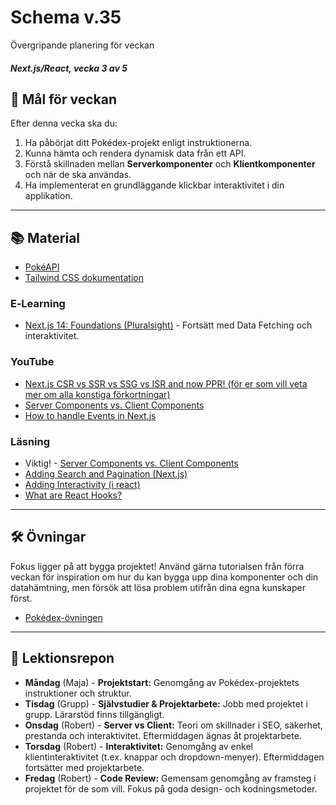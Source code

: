 # Schema v.35

Övergripande planering för veckan

##### Next.js/React, vecka 3 av 5

## 🎯 Mål för veckan

Efter denna vecka ska du:

1.  Ha påbörjat ditt Pokédex-projekt enligt instruktionerna.
2.  Kunna hämta och rendera dynamisk data från ett API.
3.  Förstå skillnaden mellan **Serverkomponenter** och **Klientkomponenter** och när de ska användas.
4.  Ha implementerat en grundläggande klickbar interaktivitet i din applikation.

-----

## 📚 Material
  * [PokéAPI](https://pokeapi.co/)
  * [Tailwind CSS dokumentation](https://tailwindcss.com/docs/)

### E‑Learning

  * [Next.js 14: Foundations (Pluralsight)](https://app.pluralsight.com/library/courses/nextjs-13-fundamentals/table-of-contents) - Fortsätt med Data Fetching och interaktivitet.

### YouTube
* [Next.js CSR vs SSR vs SSG vs ISR and now PPR! (för er som vill veta mer om alla konstiga förkortningar)](https://www.youtube.com/watch?v=S5tjBqzs31w)
* [Server Components vs. Client Components](https://www.youtube.com/watch?v=2rk0WpbyxuI)
* [How to handle Events in Next.js](https://www.youtube.com/watch?v=r10gzL3vo0s)

### Läsning
  * Viktig! - [Server Components vs. Client Components](https://nextjs.org/docs/app/building-your-application/rendering/server-components)
  * [Adding Search and Pagination (Next.js)](https://nextjs.org/learn/dashboard-app/adding-search-and-pagination)
  * [Adding Interactivity (i react)](https://nextjs.org/learn/react-foundations/updating-state)
  * [What are React Hooks?](https://react.dev/reference/react/hooks)

-----

## 🛠️ Övningar

Fokus ligger på att bygga projektet\! Använd gärna tutorialsen från förra veckan för inspiration om hur du kan bygga upp dina komponenter och din datahämtning, men försök att lösa problem utifrån dina egna kunskaper först.
* [Pokédex-övningen](https://github.com/Lexicon-frontend-2025/nextjs_uppgift-pokedex)

-----

## 📑 Lektionsrepon

  * **Måndag** (Maja) - **Projektstart:** Genomgång av Pokédex-projektets instruktioner och struktur.
  * **Tisdag** (Grupp) - **Självstudier & Projektarbete:** Jobb med projektet i grupp. Lärarstöd finns tillgängligt. 
  * **Onsdag** (Robert) - **Server vs Client:** Teori om skillnader i SEO, säkerhet, prestanda och interaktivitet. Eftermiddagen ägnas åt projektarbete.
  * **Torsdag** (Robert) - **Interaktivitet:** Genomgång av enkel klientinteraktivitet (t.ex. knappar och dropdown-menyer). Eftermiddagen fortsätter med projektarbete.
  * **Fredag** (Robert) - **Code Review:** Gemensam genomgång av framsteg i projektet för de som vill. Fokus på goda design- och kodningsmetoder.
